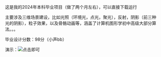 这是我的2024年本科毕业项目（做了两个月左右），可以直接下载运行

主要涉及三维场景建设，比如光照（环境光，点光，聚光），反射，阴影（前三种光的阴影），粒子效果，以及骨骼动画等，涵盖了计算机图形学初中高级大部分算法。。。

毕业设计分数：98分（小声bb）

演示：![点击即可]((https://imgur.mengta.link/video/RTkH))
